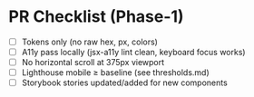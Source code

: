 # PR Checklist (Phase-1)

- [ ] Tokens only (no raw hex, px, colors)
- [ ] A11y pass locally (jsx-a11y lint clean, keyboard focus works)
- [ ] No horizontal scroll at 375px viewport
- [ ] Lighthouse mobile ≥ baseline (see thresholds.md)
- [ ] Storybook stories updated/added for new components
